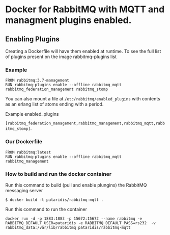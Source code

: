 # Docker for RabbitMQ with MQTT and managment plugins enabled.

## Enabling Plugins

Creating a Dockerfile will have them enabled at runtime. To see the full list of plugins present on the image rabbitmq-plugins list

### Example
```
FROM rabbitmq:3.7-management
RUN rabbitmq-plugins enable --offline rabbitmq_mqtt rabbitmq_federation_management rabbitmq_stomp
```
You can also mount a file at `/etc/rabbitmq/enabled_plugins` with contents as an erlang list of atoms ending with a period.

Example enabled_plugins

`[rabbitmq_federation_management,rabbitmq_management,rabbitmq_mqtt,rabbitmq_stomp]`.

### Our Dockerfile 

```
FROM rabbitmq:latest
RUN rabbitmq-plugins enable --offline rabbitmq_mqtt rabbitmq_management
```

### How to build and run the docker container

Run this command to build (pull and enable plungins) the RabbitMQ messaging server
```
$ docker build -t pataridis/rabbitmq-mqtt .
```

Run this command to run the container
```
docker run -d -p 1883:1883 -p 15672:15672 --name rabbitmq -e RABBITMQ_DEFAULT_USER=pataridis -e RABBITMQ_DEFAULT_PASS=rs232  -v rabbitmq_data:/var/lib/rabbitmq pataridis/rabbitmq-mqtt
```
